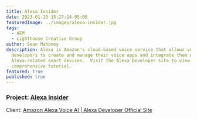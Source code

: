 ```yaml
---
title: Alexa Insider
date: 2023-01-15 15:27:14-05:00
featuredImage: ../images/alexa-insider.jpg
tags:
  - AEM
  - Lighthouse Creative Group
author: Sean Mahoney
description: Alexa is Amazon's cloud-based voice service that allows voice
  developers to create and manage their voice apps and integrate them with
  Alexa-related smart devices.  Visit the Alexa Developer site to view a
  comprehensive tutorial.
featured: true
published: true
---
```

### Project: [Alexa Insider](https://developer.amazon.com/en-US/alexa/insider)

Client: [](https://developer.amazon.com/en-US/alexa)[Amazon Alexa Voice AI | Alexa Developer Official Site](https://developer.amazon.com/en-US/alexa)

<!--EndFragment-->